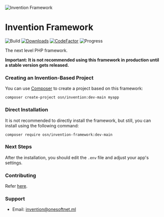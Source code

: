 ![Invention Framework](https://repository-images.githubusercontent.com/438729131/0c5749e4-96da-4f48-b2d0-0d931478b79c)
 
# Invention Framework
![Build](https://github.com/onesoft-sudo/invention-framework/actions/workflows/php.yml/badge.svg)
[![Downloads](https://img.shields.io/github/downloads/onesoft-sudo/invention-framework/total.svg)]()
[![CodeFactor](https://www.codefactor.io/repository/github/onesoft-sudo/invention-framework/badge)](https://www.codefactor.io/repository/github/onesoft-sudo/invention-framework)
![Progress](https://progress-bar.dev/80?title=Development)

The next level PHP framework.

**Important: It is not recommended using this framework in production until a stable version gets released.**



### Creating an Invention-Based Project
You can use [Composer](https://getcomposer.org) to create a project based on this framework:

```
composer create-project osn/invention:dev-main myapp
```

### Direct Installation
It is not recommended to directly install the framework, but still, you can install using the following command:

```
composer require osn/invention-framework:dev-main
```

### Next Steps
After the installation, you should edit the `.env` file and adjust your app's settings.

### Contributing
Refer [here](CONTRIBUTING.md).

### Support
- Email: invention@onesoftnet.ml

